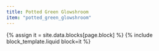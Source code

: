 ```yaml
---
title: Potted Green Glowshroom
item: "potted_green_glowshroom"
---
```


{% assign it = site.data.blocks[page.block] %}
{% include block_template.liquid block=it %}


